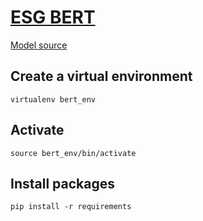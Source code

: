# [ESG BERT](https://github.com/mukut03/ESG-BERT)
[Model source](https://drive.google.com/drive/folders/1Qz4HP3xkjLfJ6DGCFNeJ7GmcPq65_HVe)

## Create a virtual environment
`virtualenv bert_env`

## Activate
`source bert_env/bin/activate`

## Install packages
`pip install -r requirements`